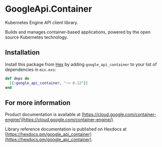 # GoogleApi.Container

Kubernetes Engine API client library.

Builds and manages container-based applications, powered by the open source Kubernetes technology.

## Installation

Install this package from [Hex](https://hex.pm) by adding
`google_api_container` to your list of dependencies in `mix.exs`:

```elixir
def deps do
  [{:google_api_container, "~> 0.12"}]
end
```

## For more information

Product documentation is available at [https://cloud.google.com/container-engine/](https://cloud.google.com/container-engine/).

Library reference documentation is published on Hexdocs at
[https://hexdocs.pm/google_api_container](https://hexdocs.pm/google_api_container).
